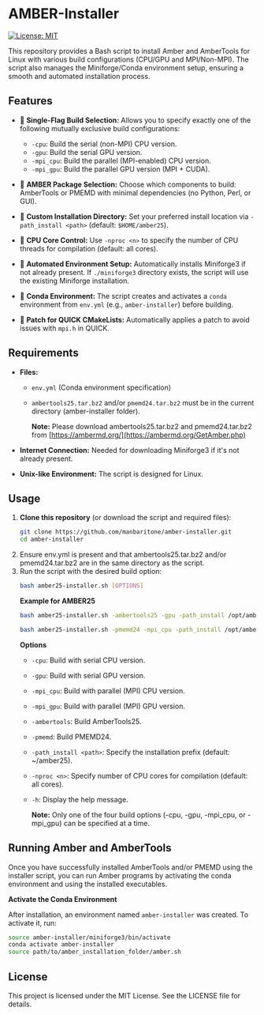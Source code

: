 # AMBER-Installer

[![License: MIT](https://img.shields.io/badge/License-MIT-yellow.svg)](./LICENSE)

This repository provides a Bash script to install Amber and AmberTools for Linux with various build configurations (CPU/GPU and MPI/Non-MPI). The script also manages the Miniforge/Conda environment setup, ensuring a smooth and automated installation process.

## Features

- 🔹 **Single-Flag Build Selection:** Allows you to specify exactly one of the following mutually exclusive build configurations:
  - `-cpu`: Build the serial (non-MPI) CPU version.
  - `-gpu`: Build the serial GPU version.
  - `-mpi_cpu`: Build the parallel (MPI-enabled) CPU version.
  - `-mpi_gpu`: Build the parallel GPU version (MPI + CUDA).

- 🔹 **AMBER Package Selection:** Choose which components to build: AmberTools or PMEMD with minimal dependencies (no Python, Perl, or GUI).

- 🔹 **Custom Installation Directory:** Set your preferred install location via `-path_install <path>` (default: `$HOME/amber25`).

- 🔹 **CPU Core Control:** Use `-nproc <n>` to specify the number of CPU threads for compilation (default: all cores).

- 🔹 **Automated Environment Setup:** Automatically installs Miniforge3 if not already present. If `./miniforge3` directory exists, the script will use the existing Miniforge installation.
  
- 🔹 **Conda Environment:** The script creates and activates a `conda` environment from `env.yml` (e.g., `amber-installer`) before building.

- 🔹 **Patch for QUICK CMakeLists:** Automatically applies a patch to avoid issues with `mpi.h` in QUICK.

## Requirements

- **Files:**  
  - `env.yml` (Conda environment specification)  
  - `ambertools25.tar.bz2` and/or `pmemd24.tar.bz2` must be in the current directory (amber-installer folder).
    
    **Note:** Please download ambertools25.tar.bz2 and pmemd24.tar.bz2 from [https://ambermd.org/](https://ambermd.org/GetAmber.php)

- **Internet Connection:** Needed for downloading Miniforge3 if it's not already present.

- **Unix-like Environment:** The script is designed for Linux.

## Usage

1. **Clone this repository** (or download the script and required files):
   ```bash
   git clone https://github.com/manbaritone/amber-installer.git
   cd amber-installer
2. Ensure env.yml is present and that ambertools25.tar.bz2 and/or pmemd24.tar.bz2 are in the same directory as the script.
3. Run the script with the desired build option:
   ```bash
   bash amber25-installer.sh [OPTIONS]
   ```
   **Example for AMBER25**
   ```bash
   bash amber25-installer.sh -ambertools25 -gpu -path_install /opt/amber25
   ```
   ```bash
   bash amber25-installer.sh -pmemd24 -mpi_cpu -path_install /opt/amber25
   ```
   **Options**
   - `-cpu`: Build with serial CPU version.
   - `-gpu`: Build with serial GPU version.
   - `-mpi_cpu`: Build with parallel (MPI) CPU version.
   - `-mpi_gpu`: Build with parallel (MPI) GPU version.
   - `-ambertools`: Build AmberTools25.
   - `-pmemd`: Build PMEMD24.
   - `-path_install <path>`: Specify the installation prefix (default: ~/amber25).
   - `-nproc <n>`: Specify number of CPU cores for compilation (default: all cores).
   - `-h`: Display the help message.
   
     **Note:** Only one of the four build options (-cpu, -gpu, -mpi_cpu, or -mpi_gpu) can be specified at a time.

## Running Amber and AmberTools

Once you have successfully installed AmberTools and/or PMEMD using the installer script, you can run Amber programs by activating the conda environment and using the installed executables.

**Activate the Conda Environment**

After installation, an environment named `amber-installer` was created. To activate it, run:
```bash
source amber-installer/miniforge3/bin/activate
conda activate amber-installer
source path/to/amber_installation_folder/amber.sh
```

## License
This project is licensed under the MIT License. See the LICENSE file for details.
